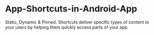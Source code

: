 # App-Shortcuts-in-Android-App
Static, Dynamic &amp; Pinned. Shortcuts deliver specific types of content to your users by helping them quickly access parts of your app.

